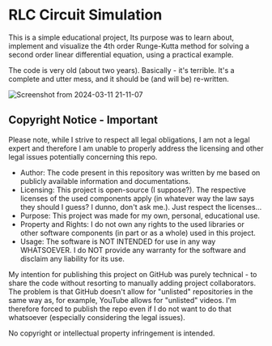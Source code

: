 # RLC Circuit Simulation

This is a simple educational project, Its purpose was to learn about, implement and visualize the 4th order Runge-Kutta method for solving a second order linear differential equation, using a practical example.

The code is very old (about two years). Basically - it's terrible. It's a complete and utter mess, and it should be (and will be) re-written.

![Screenshot from 2024-03-11 21-11-07](https://github.com/infinite-dark/rlc-simulation-old/assets/126886852/f8a8feba-3610-4628-ba73-487f6fee6408)

Copyright Notice - Important
---
Please note, while I strive to respect all legal obligations, I am not a legal expert and therefore I am unable to properly address the licensing and other legal issues potentially concerning this repo.

  - Author: The code present in this repository was written by me based on publicly available information and documentations.
  - Licensing: This project is open-source (I suppose?). The respective licenses of the used components apply (in whatever way the law says they should I guess? I dunno, don't ask me.). Just respect the licenses...
  - Purpose: This project was made for my own, personal, educational use.
  - Property and Rights: I do not own any rights to the used libraries or other software components (in part or as a whole) used in this project.
  - Usage: The software is NOT INTENDED for use in any way WHATSOEVER. I do NOT provide any warranty for the software and disclaim any liability for its use.

My intention for publishing this project on GitHub was purely technical - to share the code without resorting to manually adding project collaborators. The problem is that GitHub doesn't allow for "unlisted" repositories in the same way as, for example, YouTube allows for "unlisted" videos. I'm therefore forced to publish the repo even if I do not want to do that whatsoever (especially considering the legal issues).

No copyright or intellectual property infringement is intended.
